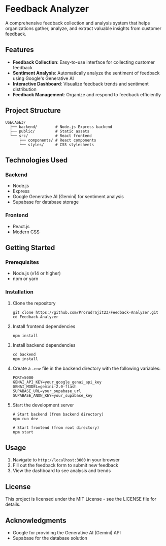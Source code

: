 # Feedback Analyzer

A comprehensive feedback collection and analysis system that helps organizations gather, analyze, and extract valuable insights from customer feedback.

## Features

- **Feedback Collection**: Easy-to-use interface for collecting customer feedback
- **Sentiment Analysis**: Automatically analyze the sentiment of feedback using Google's Generative AI
- **Interactive Dashboard**: Visualize feedback trends and sentiment distribution
- **Feedback Management**: Organize and respond to feedback efficiently

## Project Structure

```
USECASE3/
  ├── backend/        # Node.js Express backend
  ├── public/         # Static assets
  └── src/            # React frontend
      ├── components/ # React components
      └── styles/     # CSS stylesheets
```

## Technologies Used

### Backend
- Node.js
- Express
- Google Generative AI (Gemini) for sentiment analysis
- Supabase for database storage

### Frontend
- React.js
- Modern CSS

## Getting Started

### Prerequisites
- Node.js (v14 or higher)
- npm or yarn

### Installation

1. Clone the repository
   ```
   git clone https://github.com/Prorudrajit23/Feedback-Analyzer.git
   cd Feedback-Analyzer
   ```

2. Install frontend dependencies
   ```
   npm install
   ```

3. Install backend dependencies
   ```
   cd backend
   npm install
   ```

4. Create a `.env` file in the backend directory with the following variables:
   ```
   PORT=5000
   GENAI_API_KEY=your_google_genai_api_key
   GENAI_MODEL=gemini-2.0-flash
   SUPABASE_URL=your_supabase_url
   SUPABASE_ANON_KEY=your_supabase_key
   ```

5. Start the development server
   ```
   # Start backend (from backend directory)
   npm run dev
   
   # Start frontend (from root directory)
   npm start
   ```

## Usage

1. Navigate to `http://localhost:3000` in your browser
2. Fill out the feedback form to submit new feedback
3. View the dashboard to see analysis and trends

## License

This project is licensed under the MIT License - see the LICENSE file for details.

## Acknowledgments

- Google for providing the Generative AI (Gemini) API
- Supabase for the database solution
